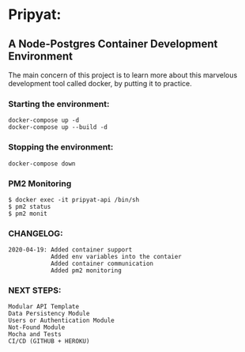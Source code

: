 # Pripyat:
## A Node-Postgres Container Development Environment
The main concern of this project is to learn more about this marvelous development tool called docker, by putting it to practice.

### Starting the environment:
    docker-compose up -d
    docker-compose up --build -d

### Stopping the environment:
    docker-compose down

### PM2 Monitoring
    $ docker exec -it pripyat-api /bin/sh
    $ pm2 status
    $ pm2 monit

### CHANGELOG:
    2020-04-19: Added container support
                Added env variables into the contaier
                Added container communication
                Added pm2 monitoring

### NEXT STEPS:
    Modular API Template
    Data Persistency Module
    Users or Authentication Module
    Not-Found Module
    Mocha and Tests
    CI/CD (GITHUB + HEROKU)
